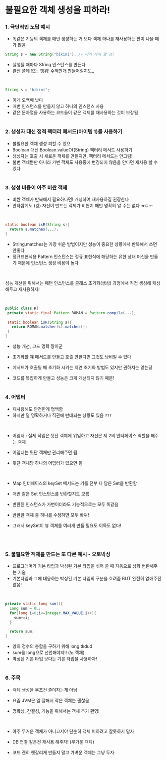 # 불필요한 객체 생성을 피하라!

### 1. 극단적인 노답 예시

- 똑같은 기능의 객체를 매번 생성하는 거 보다 객체 하나를 재사용하는 편이 나을 때가 많음

```java
String s = new String("bikini"); // 따라 하지 말 것! 
```

- 실행될 때마다 String 인스턴스를 만든다
- 완전 쓸데 없는 행위! 수백만개 만들어질지도,,

<br>

```java
String s = "bikini";
```

- 이게 오백배 낫다
- 매번 인스턴스를 만들지 않고 하나의 인스턴스 사용
- 같은 문자열을 사용하는 코드들이 같은 객체를 재사용하는 것이 보장됨


#
### 2. 생성자 대신 정적 팩터리 메서드(아이템 1)를 사용하기

- 불필요한 객체 생성 피할 수 있으
- Boolean 대신 Boolean.valueOf(String) 팩터리 메서드 사용하기
- 생성자는 호출 시 새로운 객체를 만들지만, 팩터리 메서드는 안그럼!
- 불변 객체뿐만 아니라 가변 객체도 사용중에 변경되지 않음을 안다면 재사용 할 수 있다

#
### 3. 생성 비용이 아주 비싼 객체

- 비싼 객체가 반복해서 필요하다면! 캐싱하여 재사용하길 권장한다
- 안타깝게도 (킹) 자신이 만드는 객체가 비싼지 매번 명확히 알 수는 없다 ㅠㅁㅜ

<br>

```java
static boolean isR(String s){
  return s.matches(...);
}
```

- String.matches는 가장 쉬운 방법이지만 성능이 중요한 상황에서 반복해서 쓰면 안좋다
- 정규표현식용 Pattern 인스턴스는 정규 표현식에 해당하는 유한 상태 머신을 만들기 때문에 인스턴스 생성 비용이 높다

<br>

  성능 개선을 위해서는 패턴 인스턴스를 클래스 초기화(생성) 과정에서 직접 생성해 캐싱해두고 재사용하자!
 
 <br>
 
 ```java
 public class R{
  private static final Pattern ROMAN = Pattern.compile(...);
  
  static boolean isR(String s){
    return ROMAN.matcher(s).matches();
  }
 }
 ```
 
- 성능 개선, 코드 명확 짱이군
- 초기화할 떄 메서드를 만들고 호출 안한다면 그것도 낭비일 수 있다
- 메서드가 호출될 때 초기화 시키는 지연 초기화 방법도 있지만 권하지는 않는당

- 코드를 복잡하게 만들고 성능은 크게 개선되지 않기 때문!

#
### 4. 어댑터

- 재사용해도 안전한게 명백함
- 하지만 덜 명확하거나 직관에 반대되는 상황도 있음 `???`

<br>

- 어뎁터 : 실제 작업은 뒷단 객체에 위임하고 자신은 제 2의 인터페이스 역할을 해주는 객체

- 어뎁터는 뒷단 객체만 관리해주면 됨

- 뒷단 객체당 하나의 어뎁터가 있으면 됨

<br>

- Map 인터체이스의 keySet 메서드는 키를 전부 다 담은 Set을 반환함

- 매번 같은 Set 인스턴스를 반환할지도 모름
- 반환된 인스턴스가 가변이더라도 기능적으로는 모두 똑같음
- 반환한 객체 중 하나를 수정하면 모두 바껴!
- 그래서 keySet이 뷰 객체를 여러개 만들 필요도 이득도 없다!

<br>

#
### 5. 불필요한 객체를 만드는 또 다른 예시 - 오토박싱

- 프로그래머가 기본 타입과 박싱된 기본 타입을 섞어 쓸 때 자동으로 상화 변환해주는 기술
- 기본타입과 그에 대응하는 박싱된 기본 타입의 구분을 흐려줌 BUT 완전히 없애주진 않음!

<br>

```java
private static long sum(){
  Long sum = 0L;
  for(long i=0;i<=Integer.MAX_VALUE;i++){
    sum+=i;
  }
  
  return sum;
}
```

- 양의 정수의 총합을 구하기 위해 long tkdud
- sum을 long으로 선언해야지!! (노 객체)
- 박싱된 기본 타입 보다는 기본 타입을 사용하자!

#
### 6. 주목
- 객체 생성을 무조건 줄이자는게 아님

- 요즘 JVM은 일 잘해서 작은 객체는 괜찮음
- 명확성, 간결성, 기능을 위해서는 객체 추가 환영!

<br>

- 아주 무거운 객체가 아니고서야 단순히 객체 피하려고 잘못하지 말자
- DB 연결 같은건 재사용 해주자! (무거운 객체)

- 코드 괜히 헷갈리게 만들지 말고 가벼운 객체는 그냥 두자







